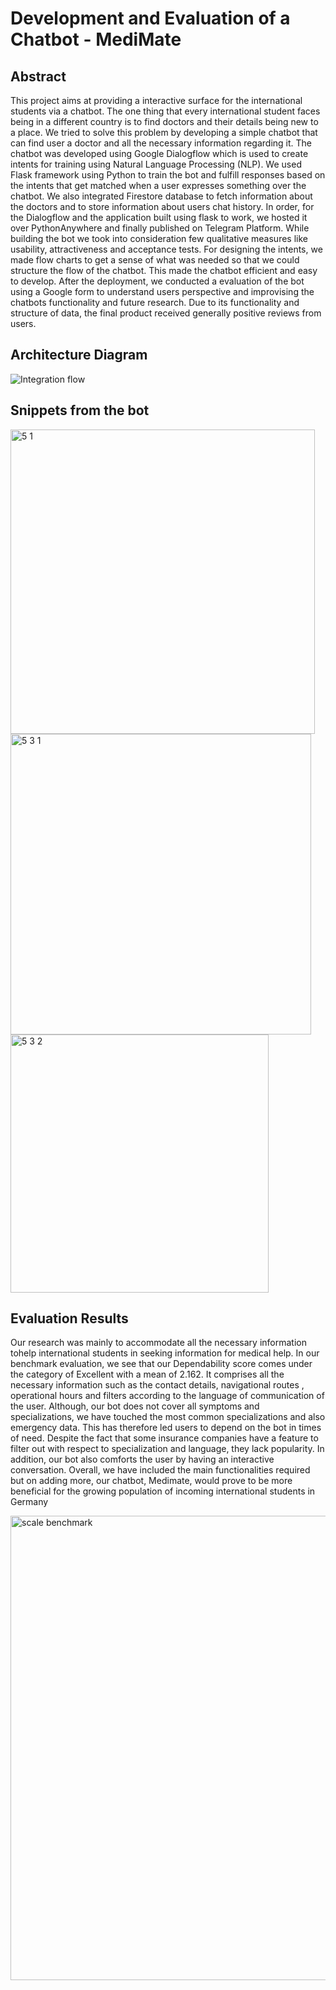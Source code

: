 # Development and Evaluation of a Chatbot - MediMate 


## Abstract
This project aims at providing a interactive surface for the international students via a chatbot. The one thing that every international student faces being in a different country is to find doctors and their details being new to a place. We tried to solve this problem by developing a simple chatbot that can find user a doctor and all the necessary information regarding it. The chatbot was developed using Google Dialogflow which is used to create intents for training using Natural Language Processing (NLP). We used Flask framework using Python to train the bot and fulfill responses based on the intents that get matched when a user expresses something over the chatbot. We also integrated Firestore database to fetch information about the doctors and to store information about users chat history. In order, for the Dialogflow and the application built using flask to work, we hosted it over PythonAnywhere and finally published on Telegram Platform. While building the bot we took into consideration few qualitative measures like usability, attractiveness and acceptance tests. For designing the intents, we made flow charts to get a sense of what was needed so that we could structure the flow of the chatbot. This made the chatbot efficient and easy to develop. After the deployment, we conducted a evaluation of the bot using a Google form to understand users perspective and improvising the chatbots functionality and future research. Due to its functionality and structure of data, the final product received generally positive reviews from users.

## Architecture Diagram
![Integration flow](https://user-images.githubusercontent.com/36732130/203413233-6cf3f813-f36e-4eea-ae7a-530c0e7b5553.png)

## Snippets from the bot

<img width="487" alt="5 1" src="https://user-images.githubusercontent.com/36732130/203413984-400b5736-648a-4b0b-8323-bd6ff7848b70.png">
<img width="481" alt="5 3 1" src="https://user-images.githubusercontent.com/36732130/203414053-2f653e0d-af4a-4479-8097-5d71b3d2b2b0.png">
<img width="413" alt="5 3 2" src="https://user-images.githubusercontent.com/36732130/203414238-f98e0ce0-eb6f-4fb0-bafc-fca9e808f7a6.png">
 
## Evaluation Results

Our research was mainly to accommodate all the necessary information tohelp international students in seeking information for medical help. In our benchmark evaluation, we see that our Dependability score comes under the category of Excellent with a mean of 2.162. It comprises all the necessary information such as the contact details, navigational routes , operational hours and filters according to the language of communication of the user. Although, our bot does not cover all symptoms and specializations, we have touched the most common specializations and also emergency data. This has therefore led users to depend on the bot in times of need. Despite the fact that some insurance companies have a feature to filter out with respect to specialization and language, they lack popularity. In addition, our bot also comforts the user by having an interactive conversation. Overall, we have included the main functionalities required but on adding more, our chatbot, Medimate, would prove to be more beneficial for the growing population of incoming international students in Germany

<img width="743" alt="scale benchmark" src="https://user-images.githubusercontent.com/36732130/203414547-9c76aa22-7476-4953-82b1-44e928fe63a0.png">
